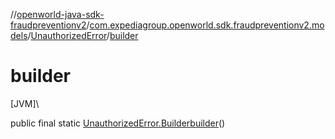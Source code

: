 //[openworld-java-sdk-fraudpreventionv2](../../../index.md)/[com.expediagroup.openworld.sdk.fraudpreventionv2.models](../index.md)/[UnauthorizedError](index.md)/[builder](builder.md)

# builder

[JVM]\

public final static [UnauthorizedError.Builder](-builder/index.md)[builder](builder.md)()
